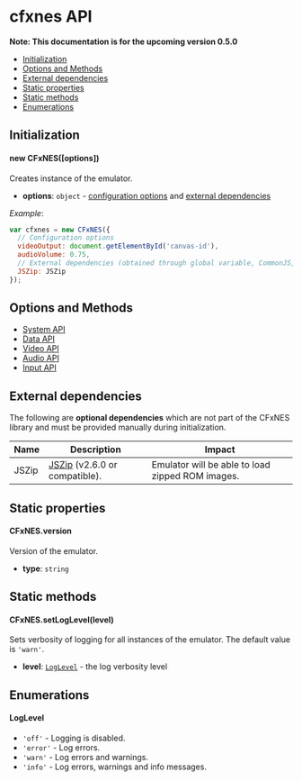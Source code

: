 # cfxnes API

**Note: This documentation is for the upcoming version 0.5.0**

- [Initialization](#user-content-initialization)
- [Options and Methods](#user-content-options-and-methods)
- [External dependencies](#user-content-external-dependencies)
- [Static properties](#user-content-static-properties)
- [Static methods](#user-content-static-methods)
- [Enumerations](#user-content-enumerations)

## Initialization

#### new CFxNES([options])

Creates instance of the emulator.

- **options**: `object` - [configuration options](#user-content-options-and-methods) and [external dependencies](#user-content-external-dependencies)

*Example*:

``` javascript
var cfxnes = new CFxNES({
  // Configuration options
  videoOutput: document.getElementById('canvas-id'),
  audioVolume: 0.75,
  // External dependencies (obtained through global variable, CommonJS, AMD, etc.)
  JSZip: JSZip
});
```

## Options and Methods

- [System API](system-api.md)
- [Data API](data-api.md)
- [Video API](video-api.md)
- [Audio API](audio-api.md)
- [Input API](input-api.md)

## External dependencies

The following are **optional dependencies** which are not part of the CFxNES library and must be provided manually during initialization.

| Name | Description | Impact |
|------|-------------|--------|
| JSZip | [JSZip](https://github.com/Stuk/jszip) (v2.6.0 or compatible). | Emulator will be able to load zipped ROM images. |

## Static properties

#### CFxNES.version

Version of the emulator.
- **type**: `string`

## Static methods

#### CFxNES.setLogLevel(level)

Sets verbosity of logging for all instances of the emulator. The default value is `'warn'`.

- **level**: [`LogLevel`](#user-content-loglevel) - the log verbosity level

## Enumerations

#### LogLevel

- `'off'` - Logging is disabled.
- `'error'` - Log errors.
- `'warn'` - Log errors and warnings.
- `'info'` - Log errors, warnings and info messages.
